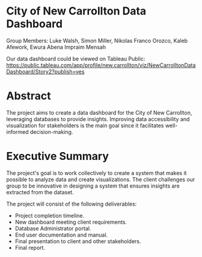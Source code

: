 # City of New Carrollton Data Dashboard
Group Members: Luke Walsh, Simon Miller, Nikolas Franco Orozco, Kaleb Afework, Ewura Abena Impraim Mensah  

Our data dashboard could be viewed on Tableau Public: https://public.tableau.com/app/profile/new.carrollton/viz/NewCarrolltonDataDashboard/Story2?publish=yes  

# Abstract
The project aims to create a data dashboard for the City of New Carrollton, leveraging databases to provide insights. Improving data accessibility and visualization for stakeholders is the main goal since it facilitates well-informed decision-making.  

# Executive Summary 
The project's goal is to work collectively to create a system that makes it possible to analyze data and create visualizations. The client challenges our group to be innovative in designing a system that ensures insights are extracted from the dataset.  

The project will consist of the following deliverables: 
- Project completion timeline.  
- New dashboard meeting client requirements.  
- Database Administrator portal.  
- End user documentation and manual.  
- Final presentation to client and other stakeholders.  
- Final report.   


